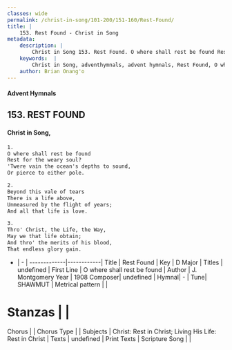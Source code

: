```yaml
---
classes: wide
permalink: /christ-in-song/101-200/151-160/Rest-Found/
title: |
    153. Rest Found - Christ in Song
metadata:
    description: |
        Christ in Song 153. Rest Found. O where shall rest be found Rest for the weary soul? 'Twere vain the ocean's depths to sound, Or pierce to either pole.
    keywords:  |
        Christ in Song, adventhymnals, advent hymnals, Rest Found, O where shall rest be found. 
    author: Brian Onang'o
---
```


#### Advent Hymnals
## 153. REST FOUND
####  Christ in Song,

```txt
1.
O where shall rest be found
Rest for the weary soul?
'Twere vain the ocean's depths to sound,
Or pierce to either pole.

2.
Beyond this vale of tears
There is a life above,
Unmeasured by the flight of years;
And all that life is love.

3.
Thro' Christ, the Life, the Way,
May we that life obtain;
And thro' the merits of his blood,
That endless glory gain.

```

- |   -  |
-------------|------------|
Title | Rest Found |
Key | D Major |
Titles | undefined |
First Line | O where shall rest be found |
Author | J. Montgomery
Year | 1908
Composer| undefined |
Hymnal|  - |
Tune| SHAWMUT |
Metrical pattern | |
# Stanzas |  |
Chorus |  |
Chorus Type |  |
Subjects | Christ: Rest in Christ; Living His Life: Rest in Christ |
Texts | undefined |
Print Texts | 
Scripture Song |  |
    
